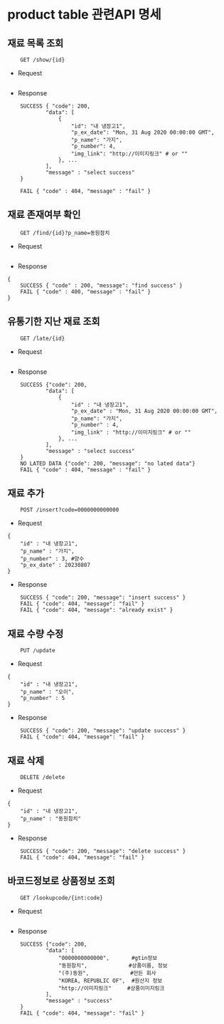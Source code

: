 # product table 관련API 명세

## 재료 목록 조회

```
    GET /show/{id}
```

- Request

```

```

- Response

```
    SUCCESS { "code": 200,
            "data": [
                {
                    "id": "내 냉장고1",
                    "p_ex_date": "Mon, 31 Aug 2020 00:00:00 GMT",
                    "p_name": "가지",
                    "p_number": 4,
                    "img_link": "http://이미지링크" # or ""
                }, ...
            ],
            "message" : "select success"
    }

    FAIL { "code" : 404, "message" : "fail" }
```

## 재료 존재여부 확인

```
    GET /find/{id}?p_name=동원참치
```

- Request

```

```

- Response

```
{
    SUCCESS { "code" : 200, "message": "find success" }
    FAIL { "code" : 400, "message" : "fail" }
}
```

## 유통기한 지난 재료 조회

```
    GET /late/{id}
```

- Request

```

```

- Response

```
    SUCCESS {"code": 200,
            "data": [
                {
                    "id" : "내 냉장고1",
                    "p_ex_date" : "Mon, 31 Aug 2020 00:00:00 GMT",
                    "p_name": "가지",
                    "p_number" : 4,
                    "img_link" : "http://이미지링크" # or ""
                }, ...
            ],
            "message" : "select success"
    }
    NO LATED DATA {"code": 200, "message": "no lated data"}
    FAIL { "code" : 404, "message" : "fail" }
```

## 재료 추가

```
    POST /insert?code=0000000000000
```

- Request

```
{
    "id" : "내 냉장고1",
    "p_name" : "가지",
    "p_number" : 3, #양수
    "p_ex_date" : 20230807
}
```

- Response

```
    SUCCESS { "code": 200, "message": "insert success" }
    FAIL { "code": 404, "message": "fail" }
    FAIL { "code": 404, "message": "already exist" }
```

## 재료 수량 수정

```
    PUT /update
```

- Request

```
{
    "id" : "내 냉장고1",
    "p_name" : "오이",
    "p_number" : 5
}
```

- Response

```
    SUCCESS { "code": 200, "message": "update success" }
    FAIL { "code": 404, "message": "fail" }
```

## 재료 삭제

```
    DELETE /delete
```

- Request

```
{
    "id" : "내 냉장고1",
    "p_name" : "동원참치"
}
```

- Response

```
    SUCCESS { "code": 200, "message": "delete success" }
    FAIL { "code": 404, "message": "fail" }
```

## 바코드정보로 상품정보 조회

```
    GET /lookupcode/{int:code}
```

- Request

```

```

- Response

```
    SUCCESS {"code": 200,
            "data": [
                "0000000000000",       #gtin정보
                "동원참치",             #상품이름, 정보
                "(주)동원",             #만든 회사
                "KOREA, REPUBLIC OF",  #원산지 정보
                "http://이미지링크"     #상품이미지링크
            ],
            "message" : "success"
    }
    FAIL { "code": 404, "message": "fail" }
```
